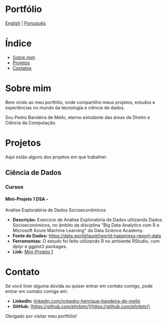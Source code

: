 # Portfólio
[English](../index.md) | [Português](pt/indexpt.md)

# Índice
- [Sobre mim](#about-me)
- [Projetos](#projects)
- [Contatos](#contact-me)

# Sobre mim

Bem vindo ao meu portfólio, onde compartilho meus projetos, estudos e experiências no mundo da tecnologia e ciência de dados.

Sou Pedro Bandeira de Mello, eterno estudante das áreas de Direito e Ciência da Computação.

# Projetos

Aqui estão alguns dos projetos em que trabalhei:

## Ciência de Dados

### Cursos
#### Mini-Projeto 1 DSA - 
Análise Exploratória de Dados Socioeconômicos

- **Descrição:** Exercício de Análise Exploratória de Dados utilizando Dados Socioeconómicos, no âmbito da disciplina "Big Data Analytics com R e Microsoft Azure Machine Learning" da Data Science Academy.
- **Fonte de Dados:** https://data.world/laurel/world-happiness-report-data
- **Ferramentas:** O estudo foi feito utilizando R no ambiente RStudio, com dplyr e ggplot2 packages.
- **Link:** [Mini-Projeto 1](projects/MiniProjeto1.html)

# Contato


Se você tiver alguma dúvida ou quiser entrar em contato comigo, pode entrar em contato comigo em:

- **LinkedIn:** [linkedin.com/in/pedro-henrique-bandeira-de-mello](https://br.linkedin.com/in/pedro-henrique-bandeira-de-mello-3a7705211)
- **GitHub:** [https://github.com/phrbmr/](https://github.com/phrbmr/)

Obrigado por visitar meu portfólio!
